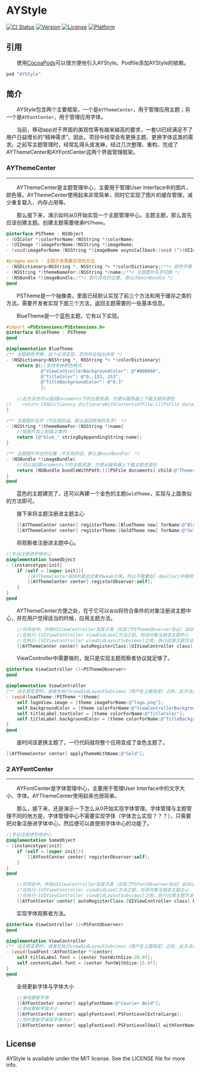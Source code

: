 # AYStyle

[![CI Status](http://img.shields.io/travis/alan-yeh/AYStyle.svg?style=flat)](https://travis-ci.org/alan-yeh/AYStyle)
[![Version](https://img.shields.io/cocoapods/v/AYStyle.svg?style=flat)](http://cocoapods.org/pods/AYStyle)
[![License](https://img.shields.io/cocoapods/l/AYStyle.svg?style=flat)](http://cocoapods.org/pods/AYStyle)
[![Platform](https://img.shields.io/cocoapods/p/AYStyle.svg?style=flat)](http://cocoapods.org/pods/AYStyle)

## 引用
　　使用[CocoaPods](http://cocoapods.org)可以很方便地引入AYStyle。Podfile添加AYStyle的依赖。

```ruby
pod "AYStyle"
```

## 简介
　　AYStyle包含两个主要框架，一个是`AYThemeCenter`，用于管理应用主题；另一个是`AYFontCenter`，用于管理应用字体。

　　当前，移动app对于界面的美观性等有越来越高的要求，一套UI已经满足不了用户日益增长的“精神需求”。因此，项目中经常会有更换主题、更换字体这类的需求。之前写主题管理时，经常乱得头皮发麻，经过几次整理、重构，完成了AYThemeCenter和AYFontCenter这两个界面管理框架。
### AYThemeCenter
---
　　AYThemeCenter是主题管理中心，主要用于管理User Interface中的图片、颜色等。AYThemeCenter使用起来非常简单，同时它实现了图片的缓存管理，减少重复载入、内存占用等。

　　那么接下来，演示如何从0开始实现一个主题管理中心。主题主题，那么首先应该创建主题。创建主题需要继承`PSTheme`。

```objective-c
@interface PSTheme : NSObject
- (UIColor *)colorForName:(NSString *)colorName;
- (UIImage *)imageForName:(NSString *)imageName;
- (void)imageForName:(NSString *)imageName asyncCallback:(void (^)(UIImage *image))callback;

#pragma mark - 主题子类需要实现的方法
- (NSDictionary<NSString *, NSString *> *)colorDictionary;/**< 颜色字典 */
- (NSString *)themeNameFor:(NSString *)name;/**< 主题图片名字切换 */
- (NSBundle *)imageBundle;/**< 图片存在的位置, 默认为mainBundle */
@end
```
　　PSTheme是一个抽像类，里面已经默认实现了前三个方法和用于缓存之类的方法。需要开发者实现下面三个方法，返回主题需要的一些基本信息。

　　BlueTheme是一个蓝色主题，它有以下实现。

```objective-c
#import <PSExtensions/PSExtensions.h>
@interface BlueTheme : PSTheme
@end

@implementation BlueTheme
/** 主题颜色字典，这个必须实现，否则将会抛出异常 */
- (NSDictionary<NSString *, NSString *> *)colorDictionary{
    return @{//支持多种颜色格式
             @"ViewControllerBackgroundColor": @"#000066",
             @"TitleColor": @"0, 153, 153",
             @"TitleBackgroundColor": @"0.3"
             };
    
    //此方法也可以返回Documents下的主题资源，方便从服务器上下载主题资源包
//    return [NSDictionary dictionaryWithContentsOfFile:[[[PSFile documents] child:@"ThemesResources"] child:@"BlueColorDic.plist"].path];
}

/** 主题图片名字（不实现的话，默认返回原来的名字） */
- (NSString *)themeNameFor:(NSString *)name{
    //给图片加上前缀之类的
    return [@"blue_" stringByAppendingString:name];
}

/** 主题图片所在的位置（不实现的话，默认是mainBundle） */
- (NSBundle *)imageBundle{
    //可以返回Documents下的主题资源，方便从服务器上下载主题资源包
    return [NSBundle bundleWithPath:[[[PSFile documents] child:@"ThemesResources"] child:@"Blue"].path];
}
@end
```
　　蓝色的主题建完了，还可以再建一个金色的主题`GoldTheme`，实现与上面类似的方法即可。

　　接下来将主题注册进主题主心

```objective-c
    [[AYThemeCenter center] registerTheme:[BlueTheme new] forName:@"Blue"];
    [[AYThemeCenter center] registerTheme:[GoldTheme new] forName:@"Gold"];
```
　　将观察者注册进主题中心。

```objective-c
//手动注册进字体中心
@implementation SomeObject
- (instancetype)init{
    if (self = [super init]){
        //AYThemeCenter保持的是此对象的weak引用，所以不需要在[-dealloc]中移除观察者（自身）。
        [[AYThemeCenter center] registerObserver:self];
    }
}
@end
```
　　AYThemeCenter方便之处，在于它可以`自动`将符合条件的对象注册进主题中心，并在用户觉得适当的时候，应用主题方法。

```objective-c
    //将项目中，所有UIViewController及其子类（实现了PSThemeObserver协议）自动注册进主题中心
    //在执行-[UIViewController viewDidLoad]方法之前，将该对象注册进主题中心
    //在执行-[UIViewController viewDidLayoutSubviews]之前，执行应用主题方法
    [[AYThemeCenter center] autoRegisterClass:[UIViewController class] beforeExecuting:@selector(viewDidLoad) applyBeforeExecuting:@selector(viewDidLayoutSubviews)];
```
　　ViewController中需要做的，就只是实现主题观察者协议就足够了。

```objective-c
@interface ViewController ()<PSThemeObserver>
@end

@implementation ViewController
/** 当主题变更时，或者在执行viewDidLayoutSubviews（用户在上面指定）之前，此方法自动执行，无需用户手动调取 */
- (void)loadTheme:(PSTheme *)theme{
    self.logoView.image = [theme imageForName:@"logo.png"];
    self.backgroundColor = [theme colorForName:@"ViewControllerBackgroundColor"];
    self.titleLabel.textColor = [theme colorForName:@"TitleColor"];
    self.titleLabel.backgroundColor = [theme colorForName:@"TitleBackgroundColor"];
}
@end
```
　　是时间该更换主题了，一行代码就将整个应用变成了金色主题了。

```objective-c
[[AYThemeCenter center] applyThemeWithName:@"Gold"];
```

### 2 AYFontCenter
---
　　AYFontCenter是字体管理中心，主要用于管理User Interface中的文字大小、字体。AYThemeCenter使用起来也很简单。

　　那么，接下来，还是演示一下怎么从0开始实现字体管理。字体管理与主题管理不同的地方是，字体管理中心不需要实现字体（字体怎么实现？？？），只需要把对象注册进字体中心，然后便可以直使用字体中心的功能了。

```objective-c
//手动注册进字体中心
@implementation SomeObject
- (instancetype)init{
    if (self = [super init]){
        [[AYFontCenter center] registerObserver:self];
    }
}
@end
```

```objective-c
    //将项目中，所有UIViewController及其子类（实现了PSFontObserver协议）自动注册进字体中心
    //在执行-[UIViewController viewDidLoad]方法之前，将该对象注册进主题主心
    //在执行-[UIViewController viewDidLayoutSubviews]之前，执行应用主题方法
    [[AYFontCenter center] autoRegisterClass:[UIViewController class] beforeExecuting:@selector(viewDidLoad) applybeforeExecuting:@selector(viewDidLayoutSubviews)];
```
　　实现字体观察者方法。

```objective-c
@interface ViewController ()<PSFontObserver>
@end

@implementation ViewController
/** 当主题变更时，或者在执行viewDidLayoutSubviews（用户在上面指定）之前，此方法自动执行，无需用户手动调取 */
- (void)loadFont:(AYFontCenter *)center{
    self.titleLabel.font = [center fontWithSize:20.0f];
    self.contentLabel.font = [center fontWithSize:15.0f];
}
@end
```
　　全局更新字体与字体大小

```objective-c
    //单纯更新字体
    [[AYFontCenter center] applyFontName:@"Courier-Bold"];
    //单线更新字体大小
    [[AYFontCenter center] applyFontLevel:PSFontLevelExtralLarge];
    //同时更新字体及字体大小
    [[AYFontCenter center] applyFontLevel:PSFontLevelSmall withFontName:@"Helvetica"]; 
```

## License

AYStyle is available under the MIT license. See the LICENSE file for more info.
